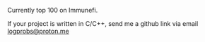 Currently top 100 on Immunefi.

If your project is written in C/C++, send me a github link via email logprobs@proton.me

